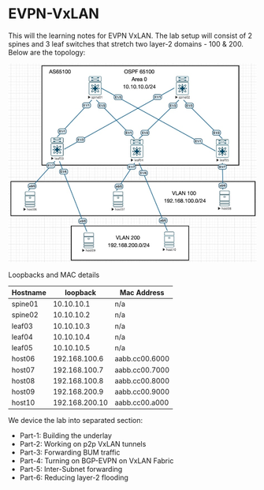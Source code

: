 # EVPN-VxLAN

This will the learning notes for EVPN VxLAN. The lab setup will consist of 2 spines and 3 leaf switches that stretch two layer-2 domains - 100 & 200. Below are the topology:

![Topology](https://github.com/meorkamalmeorsulaiman/evpn-vxlan/blob/main/images/topology.jpg)

Loopbacks and MAC details

| Hostname | loopback       | Mac Address    |
|----------|----------------|----------------|
| spine01  | 10.10.10.1     | n/a            |
| spine02  | 10.10.10.2     | n/a            |
| leaf03   | 10.10.10.3     | n/a            |
| leaf04   | 10.10.10.4     | n/a            |
| leaf05   | 10.10.10.5     | n/a            |
| host06   | 192.168.100.6  | aabb.cc00.6000 |
| host07   | 192.168.100.7  | aabb.cc00.7000 |
| host08   | 192.168.100.8  | aabb.cc00.8000 |
| host09   | 192.168.200.9  | aabb.cc00.9000 |
| host10   | 192.168.200.10 | aabb.cc00.a000 |


We device the lab into separated section:
- Part-1: Building the underlay
- Part-2: Working on p2p VxLAN tunnels
- Part-3: Forwarding BUM traffic
- Part-4: Turning on BGP-EVPN on VxLAN Fabric
- Part-5: Inter-Subnet forwarding
- Part-6: Reducing layer-2 flooding
